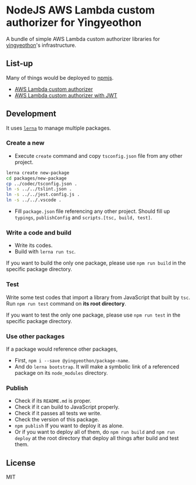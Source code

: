 # NodeJS AWS Lambda custom authorizer for Yingyeothon

A bundle of simple AWS Lambda custom authorizer libraries for [yingyeothon](https://yyt.life)'s infrastructure.

## List-up

Many of things would be deployed to [npmjs](https://www.npmjs.com/org/yingyeothon).

- [AWS Lambda custom authorizer](packages/aws-lambda-custom-authorizer)
- [AWS Lambda custom authorizer with JWT](packages/aws-lambda-jwt-custom-authorizer)

## Development

It uses [`lerna`](https://github.com/lerna/lerna) to manage multiple packages.

### Create a new

- Execute `create` command and copy `tsconfig.json` file from any other project.

```bash
lerna create new-package
cd packages/new-package
cp ../codec/tsconfig.json .
ln -s ../../tslint.json .
ln -s ../../jest.config.js .
ln -s ../../.vscode .
```

- Fill `package.json` file referencing any other project. Should fill up `typings`, `publishConfig` and `scripts.[tsc, build, test]`.

### Write a code and build

- Write its codes.
- Build with `lerna run tsc`.

If you want to build the only one package, please use `npm run build` in the specific package directory.

### Test

Write some test codes that import a library from JavaScript that built by `tsc`. Run `npm run test` command on **its root directory**.

If you want to test the only one package, please use `npm run test` in the specific package directory.

### Use other packages

If a package would reference other packages,

- First, `npm i --save @yingyeothon/package-name`.
- And do `lerna bootstrap`. It will make a symbolic link of a referenced package on its `node_modules` directory.

### Publish

- Check if its `README.md` is proper.
- Check if it can build to JavaScript properly.
- Check if it passes all tests we write.
- Check the version of this package.
- `npm publish` If you want to deploy it as alone.
- Or if you want to deploy all of them, do `npm run build` and `npm run deploy` at the root directory that deploy all things after build and test them.

## License

MIT
